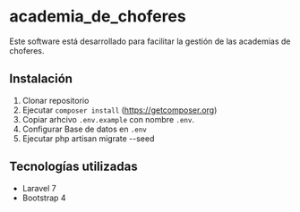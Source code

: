 # academia_de_choferes
Este software está desarrollado para facilitar la gestión de las academias de choferes.

## Instalación
1. Clonar repositorio
2. Ejecutar `composer install` (https://getcomposer.org)
3. Copiar arhcivo `.env.example` con nombre `.env`.
4. Configurar Base de datos en `.env`
5. Ejecutar php artisan migrate --seed

## Tecnologías utilizadas
* Laravel 7
* Bootstrap 4
